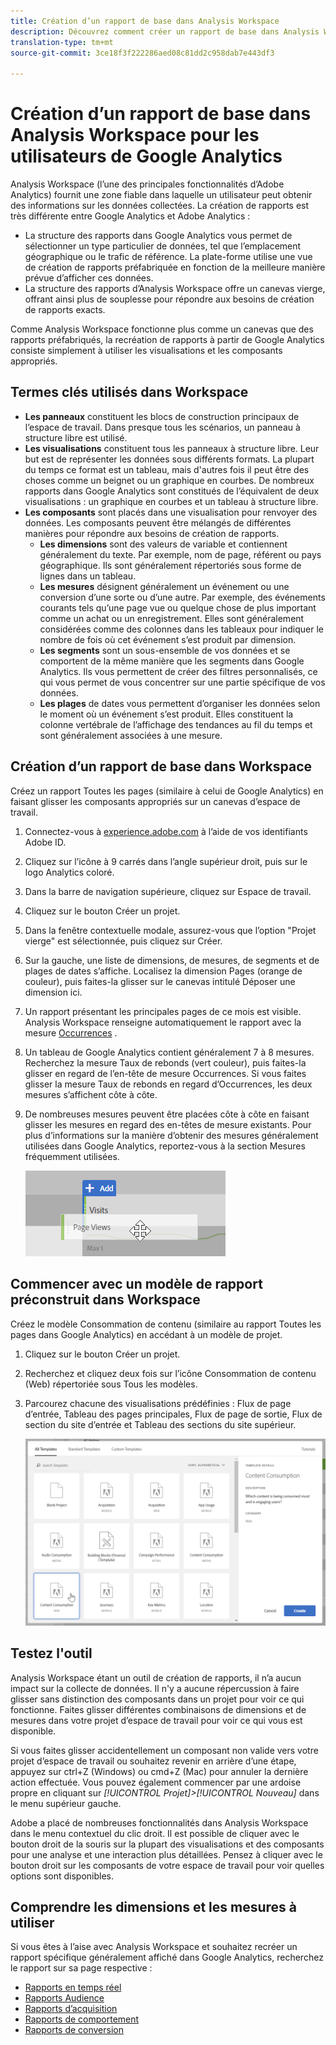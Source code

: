 ```yaml
---
title: Création d’un rapport de base dans Analysis Workspace
description: Découvrez comment créer un rapport de base dans Analysis Workspace dans un format adapté aux utilisateurs familiarisés avec des outils tiers tels que Google Analytics.
translation-type: tm+mt
source-git-commit: 3ce18f3f222286aed08c81dd2c958dab7e443df3

---
```



# Création d’un rapport de base dans Analysis Workspace pour les utilisateurs de Google Analytics

Analysis Workspace (l’une des principales fonctionnalités d’Adobe Analytics) fournit une zone fiable dans laquelle un utilisateur peut obtenir des informations sur les données collectées. La création de rapports est très différente entre Google Analytics et Adobe Analytics :

* La structure des rapports dans Google Analytics vous permet de sélectionner un type particulier de données, tel que l’emplacement géographique ou le trafic de référence. La plate-forme utilise une vue de création de rapports préfabriquée en fonction de la meilleure manière prévue d’afficher ces données.
* La structure des rapports d’Analysis Workspace offre un canevas vierge, offrant ainsi plus de souplesse pour répondre aux besoins de création de rapports exacts.

Comme Analysis Workspace fonctionne plus comme un canevas que des rapports préfabriqués, la recréation de rapports à partir de Google Analytics consiste simplement à utiliser les visualisations et les composants appropriés.

## Termes clés utilisés dans Workspace

* **Les panneaux** constituent les blocs de construction principaux de l’espace de travail. Dans presque tous les scénarios, un panneau à structure libre est utilisé.
* **Les visualisations** constituent tous les panneaux à structure libre. Leur but est de représenter les données sous différents formats. La plupart du temps ce format est un tableau, mais d'autres fois il peut être des choses comme un beignet ou un graphique en courbes. De nombreux rapports dans Google Analytics sont constitués de l’équivalent de deux visualisations : un graphique en courbes et un tableau à structure libre.
* **Les composants** sont placés dans une visualisation pour renvoyer des données. Les composants peuvent être mélangés de différentes manières pour répondre aux besoins de création de rapports.
   * **Les dimensions** sont des valeurs de variable et contiennent généralement du texte. Par exemple, nom de page, référent ou pays géographique. Ils sont généralement répertoriés sous forme de lignes dans un tableau.
   * **Les mesures** désignent généralement un événement ou une conversion d’une sorte ou d’une autre. Par exemple, des événements courants tels qu’une page vue ou quelque chose de plus important comme un achat ou un enregistrement. Elles sont généralement considérées comme des colonnes dans les tableaux pour indiquer le nombre de fois où cet événement s’est produit par dimension.
   * **Les segments** sont un sous-ensemble de vos données et se comportent de la même manière que les segments dans Google Analytics. Ils vous permettent de créer des filtres personnalisés, ce qui vous permet de vous concentrer sur une partie spécifique de vos données.
   * **Les plages** de dates vous permettent d’organiser les données selon le moment où un événement s’est produit. Elles constituent la colonne vertébrale de l’affichage des tendances au fil du temps et sont généralement associées à une mesure.

## Création d’un rapport de base dans Workspace

Créez un rapport Toutes les pages (similaire à celui de Google Analytics) en faisant glisser les composants appropriés sur un canevas d’espace de travail.

1. Connectez-vous à [experience.adobe.com](https://experiencecloud.adobe.com) à l’aide de vos identifiants Adobe ID.
2. Cliquez sur l’icône à 9 carrés dans l’angle supérieur droit, puis sur le logo Analytics coloré.
3. Dans la barre de navigation supérieure, cliquez sur Espace de travail.
4. Cliquez sur le bouton Créer un projet.
5. Dans la fenêtre contextuelle modale, assurez-vous que l’option "Projet vierge" est sélectionnée, puis cliquez sur Créer.
6. Sur la gauche, une liste de dimensions, de mesures, de segments et de plages de dates s’affiche. Localisez la dimension Pages (orange de couleur), puis faites-la glisser sur le canevas intitulé Déposer une dimension ici.
7. Un rapport présentant les principales pages de ce mois est visible. Analysis Workspace renseigne automatiquement le rapport avec la mesure [Occurrences](/help/components/c-variables/c-metrics/metrics-occurrences.md) .
8. Un tableau de Google Analytics contient généralement 7 à 8 mesures. Recherchez la mesure Taux de rebonds (vert couleur), puis faites-la glisser en regard de l’en-tête de mesure Occurrences. Si vous faites glisser la mesure Taux de rebonds en regard d’Occurrences, les deux mesures s’affichent côte à côte.
9. De nombreuses mesures peuvent être placées côte à côte en faisant glisser les mesures en regard des en-têtes de mesure existants. Pour plus d’informations sur la manière d’obtenir des mesures généralement utilisées dans Google Analytics, reportez-vous à la section Mesures [](common-metrics.md) fréquemment utilisées.

   ![Nouvelle mesure](/help/technotes/ga-to-aa//assets/new_metric.png)

## Commencer avec un modèle de rapport préconstruit dans Workspace

Créez le modèle Consommation de contenu (similaire au rapport Toutes les pages dans Google Analytics) en accédant à un modèle de projet.

1. Cliquez sur le bouton Créer un projet.
2. Recherchez et cliquez deux fois sur l’icône Consommation de contenu (Web) répertoriée sous Tous les modèles.
3. Parcourez chacune des visualisations prédéfinies : Flux de page d’entrée, Tableau des pages principales, Flux de page de sortie, Flux de section du site d’entrée et Tableau des sections du site supérieur.

   ![Sélection de modèle](/help/technotes/ga-to-aa/assets/content_consumption_template.png)

## Testez l'outil

Analysis Workspace étant un outil de création de rapports, il n’a aucun impact sur la collecte de données. Il n'y a aucune répercussion à faire glisser sans distinction des composants dans un projet pour voir ce qui fonctionne. Faites glisser différentes combinaisons de dimensions et de mesures dans votre projet d’espace de travail pour voir ce qui vous est disponible.

Si vous faites glisser accidentellement un composant non valide vers votre projet d’espace de travail ou souhaitez revenir en arrière d’une étape, appuyez sur ctrl+Z (Windows) ou cmd+Z (Mac) pour annuler la dernière action effectuée. Vous pouvez également commencer par une ardoise propre en cliquant sur *[!UICONTROL Projet]&gt;[!UICONTROL Nouveau]* dans le menu supérieur gauche.

Adobe a placé de nombreuses fonctionnalités dans Analysis Workspace dans le menu contextuel du clic droit. Il est possible de cliquer avec le bouton droit de la souris sur la plupart des visualisations et des composants pour une analyse et une interaction plus détaillées. Pensez à cliquer avec le bouton droit sur les composants de votre espace de travail pour voir quelles options sont disponibles.

## Comprendre les dimensions et les mesures à utiliser

Si vous êtes à l’aise avec Analysis Workspace et souhaitez recréer un rapport spécifique généralement affiché dans Google Analytics, recherchez le rapport sur sa page respective :

* [Rapports en temps réel](realtime-reports.md)
* [Rapports Audience](audience-reports.md)
* [Rapports d’acquisition](acquisition-reports.md)
* [Rapports de comportement](behavior-reports.md)
* [Rapports de conversion](conversions-reports.md)
